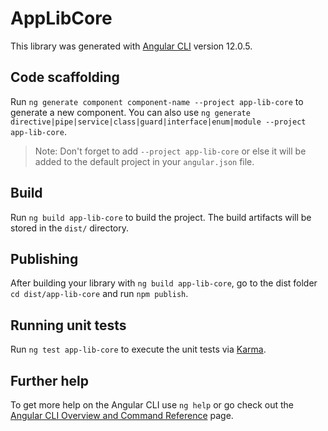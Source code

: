 # AppLibCore

This library was generated with [Angular CLI](https://github.com/angular/angular-cli) version 12.0.5.

## Code scaffolding

Run `ng generate component component-name --project app-lib-core` to generate a new component. You can also use `ng generate directive|pipe|service|class|guard|interface|enum|module --project app-lib-core`.
> Note: Don't forget to add `--project app-lib-core` or else it will be added to the default project in your `angular.json` file. 

## Build

Run `ng build app-lib-core` to build the project. The build artifacts will be stored in the `dist/` directory.

## Publishing

After building your library with `ng build app-lib-core`, go to the dist folder `cd dist/app-lib-core` and run `npm publish`.

## Running unit tests

Run `ng test app-lib-core` to execute the unit tests via [Karma](https://karma-runner.github.io).

## Further help

To get more help on the Angular CLI use `ng help` or go check out the [Angular CLI Overview and Command Reference](https://angular.io/cli) page.
